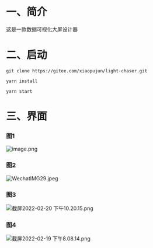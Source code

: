 # 一、简介

这是一款数据可视化大屏设计器

# 二、启动

```shell
git clone https://gitee.com/xiaopujun/light-chaser.git

yarn install

yarn start
```

# 三、界面

### 图1

![image.png](https://s2.loli.net/2022/05/19/osS3yZgCNVr4YeU.png)

### 图2

![WechatIMG29.jpeg](https://s2.loli.net/2022/05/19/OzpPS4LhGAEik5x.jpg)

### 图3

![截屏2022-02-20 下午10.20.15.png](https://s2.loli.net/2022/05/19/dz18wOxfGDIMKJZ.png)

### 图4

![截屏2022-02-19 下午8.08.14.png](https://s2.loli.net/2022/05/19/eoVrjH96WaZJTNw.png)